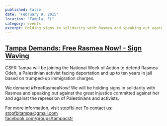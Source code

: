 ```yaml
---
published: false
date: "February 9, 2015"
location: "Tampla, FL"
category: events
excerpt: Holding signs in solidarity with Rasmea and speaking out against the great injustice committed against her and against the repression of Palestinians and activists.
---
```


## [Tampa Demands: Free Rasmea Now! - Sign Waving](https://www.facebook.com/events/658909987553330/)

CSFR Tampa will be joining the National Week of Action to defend Rasmea Odeh, a Palestinian activist facing deportation and up to ten years in jail based on trumped-up immigration charges.

We demand #FreeRasmeaNow! We will be holding signs in solidarity with Rasmea and speaking out against the great injustice committed against her and against the repression of Palestinians and activists.

For more information, visit stopfbi.net
To contact us:
[stopfbitampa@gmail.com](mailto:stopfbitampa@gmail.com)
<br>[facebook.com/groups/tampacsfr](facebook.com/groups/tampacsfr)